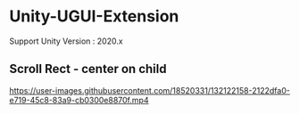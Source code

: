 # Unity-UGUI-Extension

Support Unity Version : 2020.x

## Scroll Rect - center on child

https://user-images.githubusercontent.com/18520331/132122158-2122dfa0-e719-45c8-83a9-cb0300e8870f.mp4

